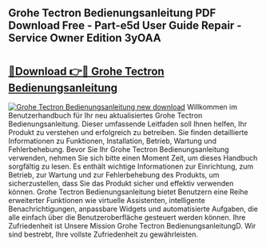 ## Grohe Tectron Bedienungsanleitung PDF Download Free - Part-e5d User Guide Repair - Service Owner Edition 3yOAA

# <h2><a href="http://df4i0hg.blite.top/?on=Grohe+Tectron+Bedienungsanleitung">🔗Download 👉🔴 Grohe Tectron Bedienungsanleitung</a></h2>

[![Grohe Tectron Bedienungsanleitung new download](https://i.imgur.com/lujVjoI.png)](http://df4i0hg.blite.top/?on=Grohe+Tectron+Bedienungsanleitung)
Willkommen im Benutzerhandbuch für Ihr neu aktualisiertes Grohe Tectron Bedienungsanleitung. Dieser umfassende Leitfaden soll Ihnen helfen, Ihr Produkt zu verstehen und erfolgreich zu betreiben. Sie finden detaillierte Informationen zu Funktionen, Installation, Betrieb, Wartung und Fehlerbehebung. Bevor Sie Ihr Grohe Tectron Bedienungsanleitung verwenden, nehmen Sie sich bitte einen Moment Zeit, um dieses Handbuch sorgfältig zu lesen. Es enthält wichtige Informationen zur Einrichtung, zum Betrieb, zur Wartung und zur Fehlerbehebung des Produkts, um sicherzustellen, dass Sie das Produkt sicher und effektiv verwenden können. Grohe Tectron Bedienungsanleitung bietet Benutzern eine Reihe erweiterter Funktionen wie virtuelle Assistenten, intelligente Benachrichtigungen, anpassbare Widgets und automatisierte Aufgaben, die alle einfach über die Benutzeroberfläche gesteuert werden können. Ihre Zufriedenheit ist Unsere Mission Grohe Tectron BedienungsanleitungD. Wir sind bestrebt, Ihre vollste Zufriedenheit zu gewährleisten.
